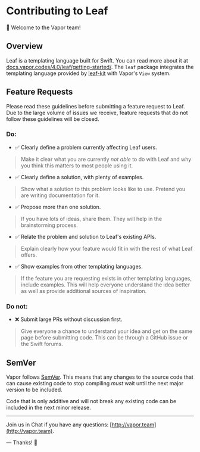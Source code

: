 # Contributing to Leaf

👋 Welcome to the Vapor team!

## Overview

Leaf is a templating language built for Swift. You can read more about it at [docs.vapor.codes/4.0/leaf/getting-started/](https://docs.vapor.codes/4.0/leaf/getting-started/). The `leaf` package integrates the templating language provided by [leaf-kit](https://github.com/vapor/leaf-kit.git) with Vapor's `View` system.

## Feature Requests

Please read these guidelines before submitting a feature request to Leaf. Due to the large volume of issues we receive, feature requests that do not follow these guidelines will be closed.

### Do:

- ✅ Clearly define a problem currently affecting Leaf users.

> Make it clear what you are currently _not able_ to do with Leaf and why you think this matters to most people using it.

- ✅ Clearly define a solution, with plenty of examples.

> Show what a solution to this problem looks like to use. Pretend you are writing documentation for it.

- ✅ Propose more than one solution.

> If you have lots of ideas, share them. They will help in the brainstorming process.

- ✅ Relate the problem and solution to Leaf's existing APIs.

> Explain clearly how your feature would fit in with the rest of what Leaf offers.

- ✅ Show examples from other templating languages.

> If the feature you are requesting exists in other templating languages, include examples. This will help everyone understand the idea better as well as provide additional sources of inspiration.

### Do not:

- ❌ Submit large PRs without discussion first.

> Give everyone a chance to understand your idea and get on the same page before submitting code. This can be through a GitHub issue or the Swift forums. 

## SemVer

Vapor follows [SemVer](https://semver.org). This means that any changes to the source code that can cause existing code to stop compiling _must_ wait until the next major version to be included.

Code that is only additive and will not break any existing code can be included in the next minor release.

----------

Join us in Chat if you have any questions: [http://vapor.team](http://vapor.team).

&mdash; Thanks! 🙌
